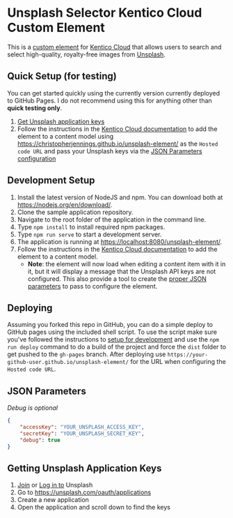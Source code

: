 # Unsplash Selector Kentico Cloud Custom Element

This is a [custom element](https://developer.kenticocloud.com/docs/integrating-content-editing-features) for [Kentico Cloud](https://kenticocloud.com) that allows users to search and select high-quality, royalty-free images from [Unsplash](https://unsplash.com/).

## Quick Setup (for testing)
You can get started quickly using the currently version currently deployed to GitHub Pages. I do not recommend using this for anything other than **quick testing only**.

1. [Get Unsplash application keys](#getting-unsplash-application-keys)
1. Follow the instructions in the [Kentico Cloud documentation](https://developer.kenticocloud.com/docs/integrating-content-editing-features#section-3-displaying-a-custom-element-in-kentico-cloud) to add the element to a content model using <https://christopherjennings.github.io/unsplash-element/> as the `Hosted code URL` and pass your Unsplash keys via the [JSON Parameters configuration](#json-parameters)

## Development Setup

1. Install the latest version of NodeJS and npm. You can download both at <https://nodejs.org/en/download/>.
1. Clone the sample application repository.
1. Navigate to the root folder of the application in the command line.
1. Type `npm install` to install required npm packages.
1. Type `npm run serve` to start a development server.
1. The application is running at <https://localhost:8080/unsplash-element/>.
1. Follow the instructions in the [Kentico Cloud documentation](https://developer.kenticocloud.com/docs/integrating-content-editing-features#section-3-displaying-a-custom-element-in-kentico-cloud) to add the element to a content model.
    * **Note**: the element will now load when editing a content item with it in it, but it will display a message that the Unsplash API keys are not configured. This also provide a tool to create the [proper JSON parameters](#json-parameters) to pass to configure the element.

## Deploying

Assuming you forked this repo in GitHub, you can do a simple deploy to GitHub pages using the included shell script. To use the script make sure you've followed the instructions to [setup for development](#development-setup) and use the `npm run deploy` command to do a build of the project and force the `dist` folder to get pushed to the `gh-pages` branch. After deploying use `https://your-github-user.github.io/unsplash-element/` for the URL when configuring the `Hosted code URL`.

## JSON Parameters

*Debug is optional*

```Json
{
    "accessKey": "YOUR_UNSPLASH_ACCESS_KEY",
    "secretKey": "YOUR_UNSPLASH_SECRET_KEY",
    "debug": true
}
```

## Getting Unsplash Application Keys

1. [Join](https://unsplash.com/join) or [Log in to](https://unsplash.com/login) Unsplash
1. Go to <https://unsplash.com/oauth/applications>
1. Create a new application
1. Open the application and scroll down to find the keys
